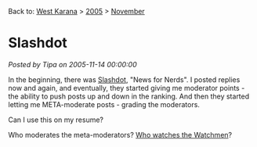 Back to: [West Karana](/posts/westkarana.md) > [2005](/posts/2005/westkarana.md) > [November](./westkarana.md)
# Slashdot

*Posted by Tipa on 2005-11-14 00:00:00*

In the beginning, there was [Slashdot](http://www.slashdot.org), "News for Nerds". I posted replies now and again, and eventually, they started giving me moderator points - the ability to push posts up and down in the ranking. And then they started letting me META-moderate posts - grading the moderators.

Can I use this on my resume?

Who moderates the meta-moderators? [Who watches the Watchmen](http://en.wikipedia.org/wiki/Watchmen)?
